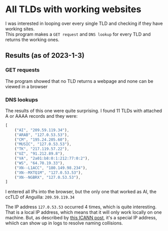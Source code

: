 # All TLDs with working websites
I was interested in looping over every single TLD and checking if they have working sites.  
This program makes a `GET request` and `DNS lookup` for every TLD and returns the working ones.

## Results (as of 2023-1-3)
### GET requests
The program showed that no TLD returns a webpage and none can be viewed in a browser

### DNS lookups
The results of this one were quite surprising. I found 11 TLDs with attached A or AAAA records and they were:
```rust
[
    ("AI", "209.59.119.34"),
    ("ARAB", "127.0.53.53"),
    ("CM", "195.24.205.60"),
    ("MUSIC", "127.0.53.53"),
    ("TK", "217.119.57.22"),
    ("UZ", "91.212.89.8"),
    ("VA", "2a01:b8:0:1:212:77:0:2"),
    ("WS", "64.70.19.33"),
    ("XN--L1ACC", "180.149.98.234"),
    ("XN--MXTQ1M", "127.0.53.53"),
    ("XN--NGBRX", "127.0.53.53"),
]
```
I entered all IPs into the browser, but the only one that worked as AI, the ccTLD of Anguilla: `209.59.119.34`

The IP address `127.0.53.53` occurred 4 times, which is quite interesting. That is a local IP address, which means that it will only work locally on one machine. But, as described by [this ICANN post](https://www.icann.org/en/announcements/details/icann-approves-name-collision-occurrence-management-framework--special-ip-address-12705353-alerts-system-administrators-of-potential-issue-1-8-2014-en), it's a special IP address, whiich can show up in logs to resolve naming collisions.
